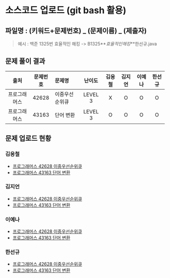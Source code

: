 # 소스코드 업로드 (git bash 활용)

## 파일명 : (키워드+문제번호) _ (문제이름) _ (제출자)

> 예시 : 백준 1325번 효율적인 해킹 -> B1325**_효율적인해킹_**한선규.java

## 문제 풀이 결과

<!-- Table -->

|     출처     | 문제번호 | 문제명         | 난이도  | 김응철 | 김지언 | 이예나 | 한선규 |
| :----------: | :------: | :------------- | :-----: | :----: | :----: | :----: | :----: |
| 프로그래머스 |  42628   | 이중우선순위큐 | LEVEL 3 |   X    |   O    |   O    |   O    |
| 프로그래머스 |  43163   | 단어 변환      | LEVEL 3 |   O    |   O    |   O    |   O    |

## 문제 업로드 현황

### 김응철

- [프로그래머스 42628 이중우선순위큐]()
- [프로그래머스 43163 단어 변환](프로그래머스%2043163%20단어%20변환/P43163_단어변환_김응철.java)

### 김지언

- [프로그래머스 42628 이중우선순위큐](프로그래머스%2042628%20이중우선순위큐/P42628_이중우선순위큐_김지언.java)
- [프로그래머스 43163 단어 변환](프로그래머스%2043163%20단어%20변환/P43163_단어변환_김지언.java)

### 이예나

- [프로그래머스 42628 이중우선순위큐](프로그래머스%2042628%20이중우선순위큐/P42628_이중우선순위큐_이예나.java)
- [프로그래머스 43163 단어 변환](프로그래머스%2043163%20단어%20변환/P43163_단어변환_이예나.java)

### 한선규

- [프로그래머스 42628 이중우선순위큐](프로그래머스%2042628%20이중우선순위큐/P42628_이중우선순위큐_한선규.java)
- [프로그래머스 43163 단어 변환](프로그래머스%2043163%20단어%20변환/P43163_단어변환_한선규.java)
